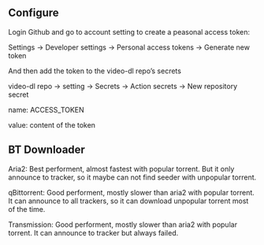 ## Configure

Login Github and go to  account setting to create a peasonal  access token:

Settings -> Developer settings -> Personal access tokens -> Generate new token

And then add the token to the video-dl repo’s secrets

video-dl repo -> setting -> Secrets -> Action secrets -> New repository secret

name: ACCESS_TOKEN

value: content of the token

## BT Downloader

Aria2: Best performent, almost fastest with popular torrent. But it only announce to tracker, so it maybe can not find seeder with unpopular torrent.

qBittorrent: Good performent, mostly slower than aria2 with popular torrent. It can announce to all trackers, so it can download unpopular torrent most of the time.

Transmission: Good performent, mostly slower than aria2 with popular torrent. It can announce to tracker but always failed.